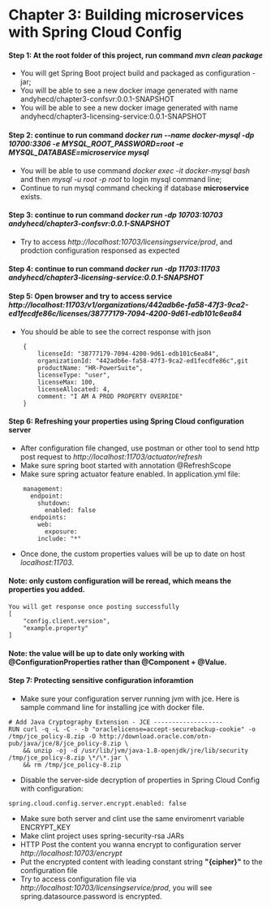 # Chapter 3: Building microservices with Spring Cloud Config
#### Step 1: At the root folder of this project, run command *mvn clean package*
- You will get Spring Boot project build and packaged as configuration - jar;
- You will be able to see a new docker image generated with name andyhecd/chapter3-confsvr:0.0.1-SNAPSHOT
- You will be able to see a new docker image generated with name andyhecd/chapter3-licensing-service:0.0.1-SNAPSHOT
#### Step 2: continue to run command *docker run --name docker-mysql -dp 10700:3306 -e MYSQL_ROOT_PASSWORD=root -e MYSQL_DATABASE=microservice mysql* 
- You will be able to use command *docker exec -it docker-mysql bash* and then *mysql -u root -p root* to login mysql command line;
- Continue to run mysql command checking if database **microservice** exists.
#### Step 3: continue to run command *docker run -dp 10703:10703 andyhecd/chapter3-confsvr:0.0.1-SNAPSHOT* 
- Try to access *http://localhost:10703/licensingservice/prod*, and prodction configuration responsed as expected
#### Step 4: continue to run command *docker run -dp 11703:11703 andyhecd/chapter3-licensing-service:0.0.1-SNAPSHOT* 
#### Step 5: Open browser and try to access service *http://localhost:11703/v1/organizations/442adb6e-fa58-47f3-9ca2-ed1fecdfe86c/licenses/38777179-7094-4200-9d61-edb101c6ea84*
- You should be able to see the correct response with json 
```
	{
		licenseId: "38777179-7094-4200-9d61-edb101c6ea84",
		organizationId: "442adb6e-fa58-47f3-9ca2-ed1fecdfe86c",git 
		productName: "HR-PowerSuite",
		licenseType: "user",
		licenseMax: 100,
		licenseAllocated: 4,
		comment: "I AM A PROD PROPERTY OVERRIDE"
	}
```
#### Step 6: Refreshing your properties using Spring Cloud configuration server
- After configuration file changed, use postman or other tool to send http post request to *http://localhost:11703/actuator/refresh*
- Make sure spring boot started with annotation @RefreshScope
- Make sure spring actuator feature enabled. In application.yml file:
```
	management:
	  endpoint:
	    shutdown:
	      enabled: false
	  endpoints:
	    web:
	      exposure:
		include: "*"
```
- Once done, the custom properties values will be up to date on host *localhost:11703*.
#### Note: only custom configuration will be reread, which means the properties you added.
```
You will get response once posting successfully
[
    "config.client.version",
    "example.property"
]
```
#### Note: the value will be up to date only working with @ConfigurationProperties rather than @Component + @Value.
#### Step 7: Protecting sensitive configuration inforamtion
- Make sure your configuration server running jvm with jce. Here is sample command line for installing jce with docker file.
```
# Add Java Cryptography Extension - JCE -------------------
RUN curl -q -L -C - -b "oraclelicense=accept-securebackup-cookie" -o /tmp/jce_policy-8.zip -O http://download.oracle.com/otn-pub/java/jce/8/jce_policy-8.zip \
    && unzip -oj -d /usr/lib/jvm/java-1.8-openjdk/jre/lib/security /tmp/jce_policy-8.zip \*/\*.jar \
    && rm /tmp/jce_policy-8.zip
```
- Disable the server-side decryption of properties in Spring Cloud Config with configuration:
```
spring.cloud.config.server.encrypt.enabled: false
```
- Make sure both server and clint use the same enviromenrt variable ENCRYPT_KEY
- Make clint project uses spring-security-rsa JARs
- HTTP Post the content you wanna encrypt to configuration server *http://localhost:10703/encrypt*
- Put the encrypted content with leading constant string **"{cipher}"** to the configuration file
- Try to access configuration file via *http://localhost:10703/licensingservice/prod*, you will see spring.datasource.password is encrypted.
 